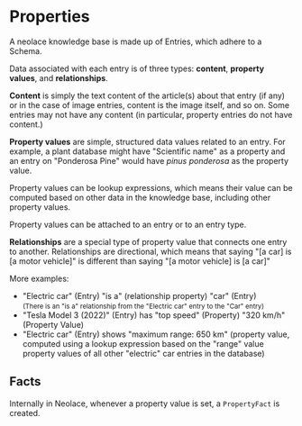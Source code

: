 # Properties

A neolace knowledge base is made up of Entries, which adhere to a Schema.

Data associated with each entry is of three types: **content**,
**property values**, and **relationships**.

**Content** is simply the text content of the article(s) about that entry (if
any) or in the case of image entries, content is the image itself, and so on.
Some entries may not have any content (in particular, property entries do not
have content.)

**Property values** are simple, structured data values related to an entry. For
example, a plant database might have "Scientific name" as a property and an
entry on "Ponderosa Pine" would have *pinus ponderosa* as the property value.

Property values can be lookup expressions, which means their value can be
computed based on other data in the knowledge base, including other property
values.

Property values can be attached to an entry or to an entry type.

**Relationships** are a special type of property value that connects one entry
to another. Relationships are directional, which means that saying "[a car] is
[a motor vehicle]" is different than saying "[a motor vehicle] is [a car]"

More examples:

* "Electric car" (Entry) "is a" (relationship property) "car" (Entry)  
  <small>(There is an "is a" relationship from the "Electric car" entry to the "Car"
    entry)</small>
* "Tesla Model 3 (2022)" (Entry) has "top speed" (Property) "320 km/h" (Property Value)
* "Electric car" (Entry) shows "maximum range: 650 km" (property value, computed
  using a lookup expression based on the "range" value property values of all
  other "electric" car entries in the database)

## Facts

Internally in Neolace, whenever a property value is set, a `PropertyFact` is
created.
